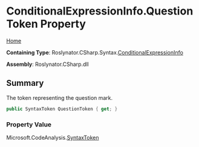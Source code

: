 <a name="_top"></a>

# ConditionalExpressionInfo\.QuestionToken Property

[Home](../../../../../README.md#_top)

**Containing Type**: Roslynator\.CSharp\.Syntax\.[ConditionalExpressionInfo](../README.md#_top)

**Assembly**: Roslynator\.CSharp\.dll

## Summary

The token representing the question mark\.

```csharp
public SyntaxToken QuestionToken { get; }
```

### Property Value

Microsoft\.CodeAnalysis\.[SyntaxToken](https://docs.microsoft.com/en-us/dotnet/api/microsoft.codeanalysis.syntaxtoken)

